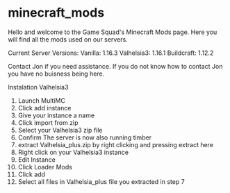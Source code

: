 # minecraft_mods

Hello and welcome to the Game Squad's Minecraft Mods page.
Here you will find all the mods used on our servers.

Current Server Versions:
Vanilla:    1.16.3
Valhelsia3: 1.16.1
Buildcraft: 1.12.2

Contact Jon if you need assistance.
If you do not know how to contact Jon you have no buisness being here.

Instalation
Valhelsia3 
1. Launch MultiMC
2. Click add instance
3. Give your instance a name
4. Click import from zip
5. Select your Valhelsia3 zip file
6. Confirm
The server is now also running timber
7. extract Valhelsia_plus.zip by right clicking and pressing extract here
8. Right click on your Valhelsia3 instance
9. Edit Instance
10. Click Loader Mods
11. Click add
12. Select all files in Valhelsia_plus file you extracted in step 7
